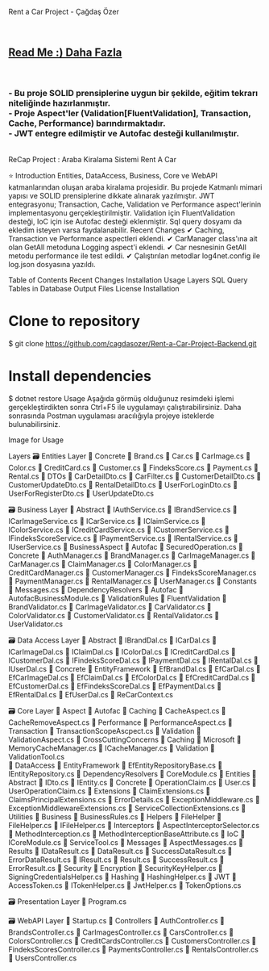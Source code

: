 Rent a Car Project - Çağdaş Özer   <br>

<br>
<h2> <a href="https://github.com/cagdasozer">Read Me :) Daha Fazla</a>
 </h2>
<br>

<h3> 
 - Bu proje SOLID prensiplerine uygun bir şekilde, eğitim tekrarı niteliğinde hazırlanmıştır.<br>
 - Proje Aspect'ler (Validation[FluentValidation], Transaction, Cache, Performance) barındırmaktadır.<br>
 - JWT entegre edilmiştir ve Autofac desteği kullanılmıştır. <br>
</h3>
<br>
ReCap Project : Araba Kiralama Sistemi
Rent A Car

⭐ Introduction
Entities, DataAccess, Business, Core ve WebAPI katmanlarından oluşan araba kiralama projesidir. Bu projede Katmanlı mimari yapısı ve SOLID prensiplerine dikkate alınarak yazılmıştır. JWT entegrasyonu; Transaction, Cache, Validation ve Performance aspect'lerinin implementasyonu gerçekleştirilmiştir.
Validation için FluentValidation desteği, IoC için ise Autofac desteği eklenmiştir.
Sql query dosyamı da ekledim isteyen varsa faydalanabilir.
Recent Changes
✔ Caching, Transaction ve Performance aspectleri eklendi.
✔ CarManager class'ına ait olan GetAll metoduna Logging aspect'i eklendi.
✔ Car nesnesinin GetAll metodu performance ile test edildi.
✔ Çalıştırılan metodlar log4net.config ile log.json dosyasına yazıldı.

Table of Contents
Recent Changes
Installation
Usage
Layers
SQL Query
Tables in Database
Output
Files
License
Installation 
# Clone to repository
$ git clone https://github.com/cagdasozer/Rent-a-Car-Project-Backend.git

# Install dependencies
$ dotnet restore
Usage
Aşağıda görmüş olduğunuz resimdeki işlemi gerçekleştirdikten sonra Ctrl+F5 ile uygulamayı çalıştırabilirsiniz. Daha sonrasında Postman uygulaması aracılığıyla projeye isteklerde bulunabilirsiniz.

Image for Usage

Layers
🗃 Entities Layer
    📂 Concrete
         📃 Brand.cs
         📃 Car.cs
         📃 CarImage.cs
         📃 Color.cs
         📃 CreditCard.cs
         📃 Customer.cs
         📃 FindeksScore.cs
         📃 Payment.cs
         📃 Rental.cs
    📂 DTOs
         📃 CarDetailDto.cs
         📃 CarFilter.cs
         📃 CustomerDetailDto.cs
         📃 CustomerUpdateDto.cs
         📃 RentalDetailDto.cs
         📃 UserForLoginDto.cs
         📃 UserForRegisterDto.cs
         📃 UserUpdateDto.cs


🗃 Business Layer
     📂 Abstract
         📃 IAuthService.cs
         📃 IBrandService.cs
         📃 ICarImageService.cs
         📃 ICarService.cs
         📃 IClaimService.cs
         📃 IColorService.cs
         📃 ICreditCardService.cs
         📃 ICustomerService.cs
         📃 IFindeksScoreService.cs
         📃 IPaymentService.cs
         📃 IRentalService.cs
         📃 IUserService.cs
    📂 BusinessAspect
        📂 Autofac
             📃 SecuredOperation.cs
    📂 Concrete
         📃 AuthManager.cs
         📃 BrandManager.cs
         📃 CarImageManager.cs
         📃 CarManager.cs
         📃 ClaimManager.cs
         📃 ColorManager.cs
         📃 CreditCardManager.cs
         📃 CustomerManager.cs
         📃 FindeksScoreManager.cs
         📃 PaymentManager.cs
         📃 RentalManager.cs
         📃 UserManager.cs
     📂 Constants
         📃 Messages.cs
     📂 DependencyResolvers
         📂 Autofac
             📃 AutofacBusinessModule.cs
     📂 ValidationRules
         📂 FluentValidation
             📃 BrandValidator.cs
             📃 CarImageValidator.cs
             📃 CarValidator.cs
             📃 ColorValidator.cs
             📃 CustomerValidator.cs
             📃 RentalValidator.cs
             📃 UserValidator.cs


🗃 Data Access Layer
    📂 Abstract
         📃 IBrandDal.cs
         📃 ICarDal.cs
         📃 ICarImageDal.cs
         📃 IClaimDal.cs
         📃 IColorDal.cs
         📃 ICreditCardDal.cs
         📃 ICustomerDal.cs
         📃 IFindeksScoreDal.cs
         📃 IPaymentDal.cs
         📃 IRentalDal.cs
         📃 IUserDal.cs
     📂 Concrete
             📂 EntityFramework
                 📃 EfBrandDal.cs
                 📃 EfCarDal.cs
                 📃 EfCarImageDal.cs
                 📃 EfClaimDal.cs
                 📃 EfColorDal.cs
                 📃 EfCreditCardDal.cs
                 📃 EfCustomerDal.cs
                 📃 EfFindeksScoreDal.cs
                 📃 EfPaymentDal.cs
                 📃 EfRentalDal.cs
                 📃 EfUserDal.cs
                 📃 ReCarContext.cs


🗃 Core Layer
    📂 Aspect
        📂 Autofac
            📂 Caching
                 📃 CacheAspect.cs
                 📃 CacheRemoveAspect.cs
            📂 Performance
                 📃 PerformanceAspect.cs
            📂 Transaction
                 📃 TransactionScopeAscpect.cs
            📂 Validation
                 📃 ValidationAspect.cs
    📂 CrossCuttingConcerns
        📂 Caching
          📂 Microsoft
                📃 MemoryCacheManager.cs
           📃 ICacheManager.cs
         📂 Validation
            📃 ValidationTool.cs   
    📂 DataAccess
      📂 EntityFramework
             📃 EfEntityRepositoryBase.cs
         📃 IEntityRepository.cs
    📂 DependencyResolvers
         📃 CoreModule.cs
    📂 Entities
        📂 Abstract
            📃 IDto.cs
            📃 IEntity.cs
        📂 Concrete
             📃 OperationClaim.cs
             📃 User.cs
             📃 UserOperationClaim.cs
    📂 Extensions
         📃 ClaimExtensions.cs
         📃 ClaimsPrincipalExtensions.cs
         📃 ErrorDetails.cs
         📃 ExceptionMiddleware.cs
         📃 ExceptionMiddlewareExtensions.cs
         📃 ServiceCollectionExtensions.cs
    📂 Utilities
        📂 Business
             📃 BusinessRules.cs
        📂 Helpers
          📂 FileHelper
             📃 FileHelper.cs
             📃 IFileHelper.cs
        📂 Interceptors
             📃 AspectInterceptorSelector.cs
             📃 MethodInterception.cs
             📃 MethodInterceptionBaseAttribute.cs
        📂 IoC
             📃 ICoreModule.cs
             📃 ServiceTool.cs
        📂 Messages
             📃 AspectMessages.cs
        📂 Results
             📃 IDataResult.cs
             📃 DataResult.cs
             📃 SuccessDataResult.cs
             📃 ErrorDataResult.cs
             📃 IResult.cs
             📃 Result.cs
             📃 SuccessResult.cs
             📃 ErrorResult.cs
        📂 Security
            📂 Encryption
                 📃 SecurityKeyHelper.cs
                 📃 SigningCredentialsHelper.cs
            📂 Hashing
                 📃 HashingHelper.cs
            📂 JWT
                 📃 AccessToken.cs
                 📃 ITokenHelper.cs
                 📃 JwtHelper.cs
                 📃 TokenOptions.cs


🗃 Presentation Layer
     📃 Program.cs


🗃 WebAPI Layer
    📃 Startup.cs
    📂 Controllers
         📃 AuthController.cs
         📃 BrandsController.cs
         📃 CarImagesController.cs
         📃 CarsController.cs
         📃 ColorsController.cs
         📃 CreditCardsController.cs
         📃 CustomersController.cs
         📃 FindeksScoresController.cs
         📃 PaymentsController.cs
         📃 RentalsController.cs
         📃 UsersController.cs

